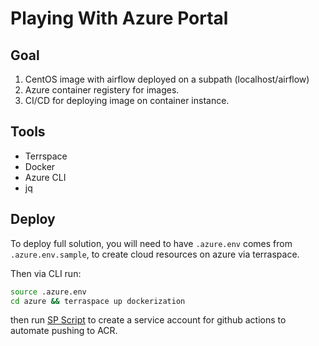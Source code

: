 # Playing With Azure Portal

## Goal

1. CentOS image with airflow deployed on a subpath (localhost/airflow)
2. Azure container registery for images.
3. CI/CD for deploying image on container instance.

## Tools

* Terrspace
* Docker
* Azure CLI
* jq

## Deploy

To deploy full solution, you will need to have `.azure.env` comes from `.azure.env.sample`, to create cloud resources on azure via terraspace.

Then via CLI run:

``` bash
source .azure.env
cd azure && terraspace up dockerization
```

then run [SP Script](./service_principle.sh) to create a service account for github actions to automate pushing to ACR.